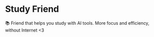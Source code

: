 # Study Friend

📚 Friend that helps you study with AI tools. More focus and efficiency, without Internet <3
